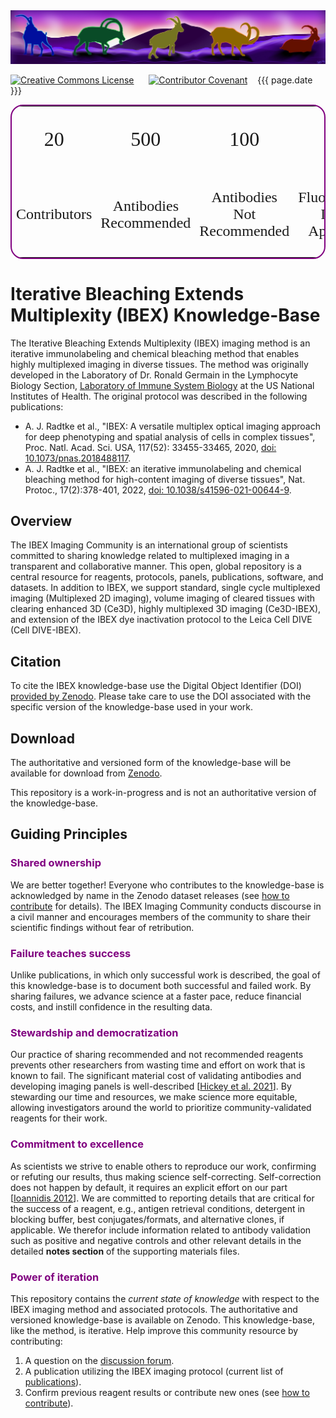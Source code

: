 <img src="https://github.com/IBEXImagingCommunity/ibex_imaging_large_files/raw/main/docs/IBEX_Banner.jpg">

[![Creative Commons License](https://i.creativecommons.org/l/by/4.0/88x31.png)](http://creativecommons.org/licenses/by/4.0/) &nbsp;&nbsp;&nbsp;&nbsp; [![Contributor Covenant](https://img.shields.io/badge/Contributor%20Covenant-2.1-4baaaa.svg)](code_of_conduct.html)&nbsp;&nbsp;&nbsp;&nbsp;{{{ page.date }}}

<table style="margin-left: auto;margin-right: auto; border: 2px solid purple; border-radius: 20px;">
    <tbody>
        <tr>
            <td style="text-align:center;"><p style="font-family:verdana;font-size:xx-large">20</p></td>
            <td style="text-align:center"><p style="font-family:verdana;font-size:xx-large">500</p></td>
            <td style="text-align:center"><p style="font-family:verdana;font-size:xx-large">100</p></td>
            <td style="text-align:center"><p style="font-family:verdana;font-size:xx-large">20</p></td>
            <td style="text-align:center"><p style="font-family:verdana;font-size:xx-large">20</p></td>
        </tr>
        <tr>
            <td style="text-align:center;vertical-align: middle"><p style="font-family:verdana;font-size:x-large">Contributors</p></td>
            <td style="text-align:center;vertical-align: middle"><p style="font-family:verdana;font-size:x-large">Antibodies Recommended</p></td>
            <td style="text-align:center;vertical-align: middle"><p style="font-family:verdana;font-size:x-large">Antibodies<br>Not Recommended</p></td>
            <td style="text-align:center;vertical-align: middle"><p style="font-family:verdana;font-size:x-large">Fluorophores<br>IBEX Approved</p></td>
            <td style="text-align:center;vertical-align: middle"><p style="font-family:verdana;font-size:x-large">Tissues</p></td>
        </tr>
    </tbody>
</table>

# Iterative Bleaching Extends Multiplexity (IBEX) Knowledge-Base

The Iterative Bleaching Extends Multiplexity (IBEX) imaging method is an iterative immunolabeling and chemical bleaching method that enables highly multiplexed imaging in diverse tissues. The method was originally developed in the Laboratory of Dr. Ronald Germain in the Lymphocyte Biology Section, [Laboratory of Immune System Biology](https://www.niaid.nih.gov/research/lab-immune-system-biology) at the US National Institutes of Health. The original protocol was described in the following publications:

* A. J. Radtke et al., "IBEX: A versatile multiplex optical imaging approach for deep phenotyping and spatial analysis of cells in complex tissues", Proc. Natl. Acad. Sci. USA, 117(52): 33455-33465, 2020, [doi: 10.1073/pnas.2018488117](https://doi.org/10.1073/pnas.2018488117).
* A. J. Radtke et al., "IBEX: an iterative immunolabeling and chemical bleaching method for high-content imaging of diverse tissues", Nat. Protoc., 17(2):378-401, 2022, [doi: 10.1038/s41596-021-00644-9](https://doi.org/10.1038/s41596-021-00644-9).

## Overview
The IBEX Imaging Community is an international group of scientists committed to sharing knowledge related to multiplexed imaging in a transparent and collaborative manner. This open, global repository is a central resource for reagents, protocols, panels, publications, software, and datasets. In addition to IBEX, we support standard, single cycle multiplexed imaging (Multiplexed 2D imaging), volume imaging of cleared tissues with clearing enhanced 3D (Ce3D), highly multiplexed 3D imaging (Ce3D-IBEX), and extension of the IBEX dye inactivation protocol to the Leica Cell DIVE (Cell DIVE-IBEX).

## Citation

To cite the IBEX knowledge-base use the Digital Object Identifier (DOI) [provided by Zenodo](https://zenodo.org/). Please take care to use the DOI associated with the specific version of the knowledge-base used in your work.

## Download

The authoritative and versioned form of the knowledge-base will be available for download from [Zenodo](https://zenodo.org/).

This repository is a work-in-progress and is not an authoritative version of the knowledge-base.

## Guiding Principles

### <span style="color:purple"> Shared ownership </span>
We are better together! Everyone who contributes to the knowledge-base is acknowledged by name in the Zenodo dataset releases (see [how to contribute](contrib.md) for details). The IBEX Imaging Community conducts discourse in a civil manner and encourages members of the community to share their scientific findings without fear of retribution.

### <span style="color:purple"> Failure teaches success </span>
Unlike publications, in which only successful work is described, the goal of this knowledge-base is to document both successful and failed work. By sharing failures, we advance science at a faster pace, reduce financial costs, and instill confidence in the resulting data.

### <span style="color:purple"> Stewardship and democratization </span>
Our practice of sharing recommended and not recommended reagents prevents other researchers from wasting time and effort on work that is known to fail. The significant material cost of validating antibodies and developing imaging panels is well-described [[Hickey et al. 2021](https://doi.org/10.1038/s41592-021-01316-y)]. By stewarding our time and resources, we make science more equitable, allowing investigators around the world to prioritize community-validated reagents for their work.

### <span style="color:purple"> Commitment to excellence </span>
As scientists we strive to enable others to reproduce our work, confirming or refuting our results, thus making science self-correcting. Self-correction does not happen by default, it requires an explicit effort on our part [[Ioannidis 2012](https://doi.org/10.1177/1745691612464056)]. We are committed to reporting details that are critical for the success of a reagent, e.g., antigen retrieval conditions, detergent in blocking buffer, best conjugates/formats, and alternative clones, if applicable. We therefor include information related to antibody validation such as positive and negative controls and other relevant details in the detailed **notes section** of the supporting materials files.

### <span style="color:purple"> Power of iteration </span>
This repository contains the *current state of knowledge* with respect to the IBEX imaging method and associated protocols. The authoritative and versioned knowledge-base is available on Zenodo. This knowledge-base, like the method, is iterative. Help improve this community resource by contributing:
1. A question on the [discussion forum](https://github.com/IBEXImagingCommunity/ibex_imaging_knowledge_base/discussions).
1. A publication utilizing the IBEX imaging protocol (current list of [publications](https://IBEXImagingCommunity.github.io/ibex_imaging_knowledge_base/publications.html)).
1. Confirm previous reagent results or contribute new ones (see [how to contribute](contrib.md)).

